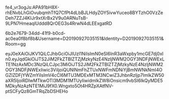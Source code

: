 fe4_vr3ogJs:APA91bH8X-rhENvbLhGiOvubqmhTfQ7CfPt4dLbBJLHdyZOY5ivwYuceo8BYTzhO0VzZeDeh7ZZJ4KIJr9xtXrBx2V9u0ARNuTsB-9LPN7HmeaqlUddd8QrOEG3s4RrwN4dLEExgatRD


6b2e7679-34dd-41f9-b0cd-ac0ea0f8bf8b&Username=D20190927035151&Identity=D20190927035151&Room=gg


eyJ0eXAiOiJKV1QiLCJhbGciOiJIUzI1NiIsImN0eSI6InR3aWxpby1mcGE7dj0xIn0.eyJqdGkiOiJTS2JiM2FkZTBlZTZjMzkyNzE4NzljNWM2OGY3NDFjNWExLTE1NzAxMDc3NzQiLCJpc3MiOiJTS2JiM2FkZTBlZTZjMzkyNzE4NzljNWM2OGY3NDFjNWExIiwic3ViIjoiQUNlNmFhZTUxNWFmNDNiYjBmNWNkNmI4OGZlZDFjYWZmYiIsImV4cCI6MTU3MDExMTM3NCwiZ3JhbnRzIjp7ImlkZW50aXR5IjoiRDIwMTkwOTI3MDM1MTUyIiwidmlkZW8iOnsicm9vbSI6IkQyMDE5MDkyNzAzNTE1MiJ9fX0.Wngxto5Ot4HRZpXAtfNV-ptSCFyQz8GmTRqZbDSHEHo
